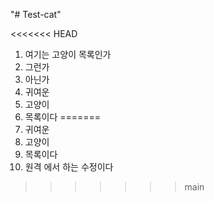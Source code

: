 "# Test-cat"

<<<<<<< HEAD
1. 여기는 고양이 목록인가
2. 그런가
3. 아닌가
4. 귀여운
5. 고양이
6. 목록이다
=======
1. 귀여운
2. 고양이
3. 목록이다
4. 원격 에서 하는 수정이다
>>>>>>> main
